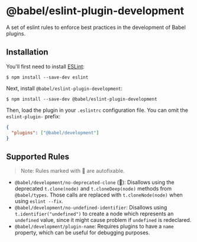 # @babel/eslint-plugin-development

A set of eslint rules to enforce best practices in the development of Babel plugins.

## Installation

You'll first need to install [ESLint](http://eslint.org):

```
$ npm install --save-dev eslint
```

Next, install `@babel/eslint-plugin-development`:

```
$ npm install --save-dev @babel/eslint-plugin-development
```

Then, load the plugin in your `.eslintrc` configuration file. You can omit the `eslint-plugin-` prefix:

```json
{
  "plugins": ["@babel/development"]
}
```

## Supported Rules

> Note: Rules marked with :wrench: are autofixable.

* `@babel/development/no-deprecated-clone` (:wrench:): Disallows using the deprecated
  `t.clone(node)` and `t.cloneDeep(node)` methods from `@babel/types`. Those
  calls are replaced with `t.cloneNode(node)` when using `eslint --fix`.
* `@babel/development/no-undefined-identifier`: Disallows using
  `t.identifier("undefined")` to create a node which represents an `undefined`
  value, since it might cause problem if `undefined` is redeclared.
* `@babel/development/plugin-name`: Requires plugins to have a `name` property, which
  can be useful for debugging purposes.
